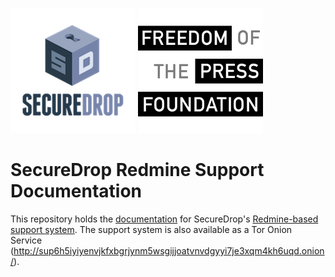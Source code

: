 ![SecureDrop logo](images/sdlogo.png) ![Freedom of the Press Foundation's logo](images/fpflogo.png)

# SecureDrop Redmine Support Documentation

This repository holds the [documentation](https://securedrop-support.readthedocs.io/en/latest/index.html) for SecureDrop's [Redmine-based support system](https://support.freedom.press). The support system is also available as a Tor Onion Service (http://sup6h5iyiyenvjkfxbgrjynm5wsgijjoatvnvdgyyi7je3xqm4kh6uqd.onion/).
